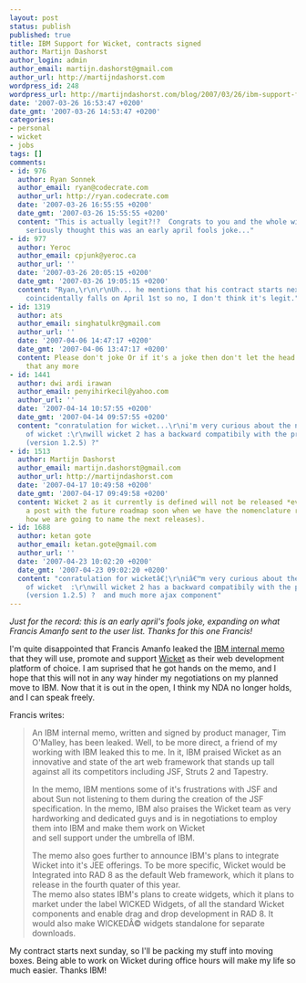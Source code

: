 ```yaml
---
layout: post
status: publish
published: true
title: IBM Support for Wicket, contracts signed
author: Martijn Dashorst
author_login: admin
author_email: martijn.dashorst@gmail.com
author_url: http://martijndashorst.com
wordpress_id: 248
wordpress_url: http://martijndashorst.com/blog/2007/03/26/ibm-support-for-wicket-contracts-signed/
date: '2007-03-26 16:53:47 +0200'
date_gmt: '2007-03-26 14:53:47 +0200'
categories:
- personal
- wicket
- jobs
tags: []
comments:
- id: 976
  author: Ryan Sonnek
  author_email: ryan@codecrate.com
  author_url: http://ryan.codecrate.com
  date: '2007-03-26 16:55:55 +0200'
  date_gmt: '2007-03-26 15:55:55 +0200'
  content: "This is actually legit?!?  Congrats to you and the whole wicket team!\r\n\r\nI
    seriously thought this was an early april fools joke..."
- id: 977
  author: Yeroc
  author_email: cpjunk@yeroc.ca
  author_url: ''
  date: '2007-03-26 20:05:15 +0200'
  date_gmt: '2007-03-26 19:05:15 +0200'
  content: "Ryan,\r\n\r\nUh... he mentions that his contract starts next Sunday which
    coincidentally falls on April 1st so no, I don't think it's legit."
- id: 1319
  author: ats
  author_email: singhatulkr@gmail.com
  author_url: ''
  date: '2007-04-06 14:47:17 +0200'
  date_gmt: '2007-04-06 13:47:17 +0200'
  content: Please don't joke Or if it's a joke then don't let the head line be like
    that any more
- id: 1441
  author: dwi ardi irawan
  author_email: penyihirkecil@yahoo.com
  author_url: ''
  date: '2007-04-14 10:57:55 +0200'
  date_gmt: '2007-04-14 09:57:55 +0200'
  content: "conratulation for wicket...\r\ni'm very curious about the next release
    of wicket :\r\nwill wicket 2 has a backward compatibily with the previous wicket
    (version 1.2.5) ?"
- id: 1513
  author: Martijn Dashorst
  author_email: martijn.dashorst@gmail.com
  author_url: http://martijndashorst.com
  date: '2007-04-17 10:49:58 +0200'
  date_gmt: '2007-04-17 09:49:58 +0200'
  content: Wicket 2 as it currently is defined will not be released *ever*. I'll create
    a post with the future roadmap soon when we have the nomenclature right (i.e.
    how we are going to name the next releases).
- id: 1688
  author: ketan gote
  author_email: ketan.gote@gmail.com
  author_url: ''
  date: '2007-04-23 10:02:20 +0200'
  date_gmt: '2007-04-23 09:02:20 +0200'
  content: "conratulation for wicketâ€¦\r\niâ€™m very curious about the next release
    of wicket  :\r\nwill wicket 2 has a backward compatibily with the previous wicket
    (version 1.2.5) ?  and much more ajax component"
---
```

<p><i>Just for the record: this is an early april's fools joke, expanding on what Francis Amanfo sent to the user list. Thanks for this one Francis!</i></p>
<p>I'm quite disappointed that Francis Amanfo leaked the <a href="http://www.nabble.com/IBM-to-adopt-Wicket-as-standard-web-framework-tf3467293.html">IBM internal memo</a> that they will use, promote and support <a href="http://wicketframework.org">Wicket</a> as their web development platform of choice. I am suprised that he got hands on the memo, and I hope that this will not in any way hinder my negotiations on my planned move to IBM. Now that it is out in the open, I think my NDA no longer holds, and I can speak freely.</p>
<p>Francis writes:</p>
<blockquote><p>An IBM internal memo, written and signed by product manager, Tim O'Malley, has been leaked. Well, to be more direct, a friend of my working with IBM leaked this to me. In it, IBM praised Wicket as an innovative and state of the art web framework that stands up tall against all its competitors including JSF, Struts 2 and Tapestry. </p>
<p>In the memo, IBM mentions some of it's frustrations with JSF and <br />
about Sun not listening to them during the creation of the JSF specification. In the memo, IBM also praises the Wicket team as very hardworking and dedicated guys and is in negotiations to employ them into IBM and make them work on Wicket <br />
and sell support under the umbrella of IBM. </p>
<p>The memo also goes further to announce IBM's plans to integrate Wicket into it's JEE offerings. To be more specific, Wicket would be Integrated into RAD 8 as the default Web framework, which it plans to release in the fourth quater of this year. <br />
The memo also states IBM's plans to create widgets, which it plans to market under the label WICKED Widgets, of all the standard Wicket components and enable drag and drop development in RAD 8. It would also make WICKEDÂ© widgets standalone for separate downloads.</p>
</blockquote>
<p>My contract starts next sunday, so I'll be packing my stuff into moving boxes. Being able to work on Wicket during office hours will make my life so much easier. Thanks IBM!</p>
